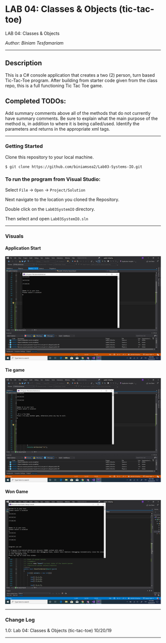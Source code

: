 # LAB 04: Classes & Objects (tic-tac-toe)

LAB 04: Classes & Objects

*Author: Biniam Tesfamariam*

----

## Description
This is a C# console application that creates a two (2) person, turn based Tic-Tac-Toe program.
After building from starter code given from the class repo, this is a full functioning Tic Tac Toe game. 

## Completed TODOs:
Add summary comments above all of the methods that do not currently have summary comments. 
Be sure to explain what the main purpose of the method is, in addition to where it is being called/used. 
Identify the parameters and returns in the appropriate xml tags.


---

### Getting Started
Clone this repository to your local machine.

```
$ git clone https://github.com/biniamsea2/Lab03-Systems-IO.git
```

### To run the program from Visual Studio:
Select ```File``` -> ```Open``` -> ```Project/Solution```

Next navigate to the location you cloned the Repository.

Double click on the ```Lab03SystemIO``` directory.

Then select and open ```Lab03SystemIO.sln```

---

### Visuals

#### Application Start
![Image 1](https://github.com/biniamsea2/LAB-04-TicTacToe-/blob/master/Screenshots/Screenshot%20(35).png)
#### Tie game
![Image 1](https://github.com/biniamsea2/LAB-04-TicTacToe-/blob/master/Screenshots/Screenshot%20(36).png)
#### Won Game
![Image 1](https://github.com/biniamsea2/LAB-04-TicTacToe-/blob/master/Screenshots/Screenshot%20(37).png)

---

### Change Log
1.0: Lab 04: Classes & Objects (tic-tac-toe) 10/20/19

------------------------------